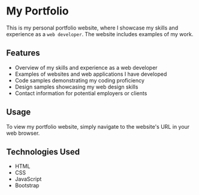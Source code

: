 # My Portfolio
This is my personal portfolio website, where I showcase my skills and experience as a `web developer`. The website includes examples of my work.

## Features
* Overview of my skills and experience as a web developer
* Examples of websites and web applications I have developed
* Code samples demonstrating my coding proficiency
* Design samples showcasing my web design skills
* Contact information for potential employers or clients

## Usage
To view my portfolio website, simply navigate to the website's URL in your web browser.

## Technologies Used
* HTML
* CSS
* JavaScript
* Bootstrap

